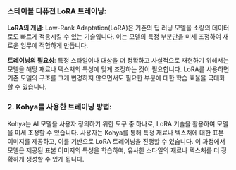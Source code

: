 ### 스테이블 디퓨전 LoRA 트레이닝:

**LoRA의 개념**: Low-Rank Adaptation(LoRA)은 기존의 딥 러닝 모델을 소량의 데이터로도 빠르게 적응시킬 수 있는 기술입니다. 이는 모델의 특정 부분만을 미세 조정하여 새로운 임무에 적합하게 만듭니다.

**트레이닝의 필요성**: 특정 스타일이나 대상을 더 정확하고 사실적으로 재현하기 위해서는 모델을 해당 재료나 텍스처의 특성에 맞게 조정하는 것이 필요합니다. LoRA를 사용하면 기존 모델의 구조를 크게 변경하지 않으면서도 필요한 부분에 대한 학습 효율을 극대화할 수 있습니다.

### 2. Kohya를 사용한 트레이닝 방법:

Kohya는 AI 모델을 사용자 정의하기 위한 도구 중 하나로, LoRA 기술을 활용하여 모델을 미세 조정할 수 있습니다.
사용자는 Kohya를 통해 특정 재료나 텍스처에 대한 표본 이미지를 제공하고, 이를 기반으로 LoRA 트레이닝을 진행할 수 있습니다.
이 과정에서 모델은 제공된 표본 이미지의 특성을 학습하여, 유사한 스타일의 재료나 텍스처를 더 정확하게 생성할 수 있게 됩니다.
